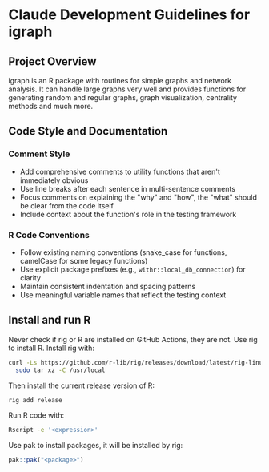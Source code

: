 # Claude Development Guidelines for igraph

## Project Overview

igraph is an R package with routines for simple graphs and network analysis. It can handle large graphs very well and provides functions for generating random and regular graphs, graph visualization, centrality methods and much more.

## Code Style and Documentation

### Comment Style

- Add comprehensive comments to utility functions that aren't immediately obvious
- Use line breaks after each sentence in multi-sentence comments
- Focus comments on explaining the "why" and "how", the "what" should be clear from the code itself
- Include context about the function's role in the testing framework

### R Code Conventions

- Follow existing naming conventions (snake_case for functions, camelCase for some legacy functions)
- Use explicit package prefixes (e.g., `withr::local_db_connection`) for clarity
- Maintain consistent indentation and spacing patterns
- Use meaningful variable names that reflect the testing context

## Install and run R

Never check if rig or R are installed on GitHub Actions, they are not.
Use rig to install R.
Install rig with:

```bash
curl -Ls https://github.com/r-lib/rig/releases/download/latest/rig-linux-$(arch)-latest.tar.gz |
  sudo tar xz -C /usr/local
```

Then install the current release version of R:

```bash
rig add release
```

Run R code with:

```bash
Rscript -e '<expression>'
```

Use pak to install packages, it will be installed by rig:

```R
pak::pak("<package>")
```
